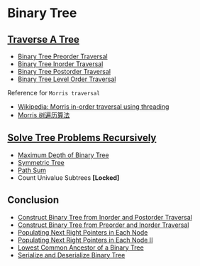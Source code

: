 # Binary Tree

## [Traverse A Tree](https://leetcode.com/explore/learn/card/data-structure-tree/134/traverse-a-tree/992/)

- [Binary Tree Preorder Traversal](traversal/preorder.go)
- [Binary Tree Inorder Traversal](traversal/inorder.go)
- [Binary Tree Postorder Traversal](traversal/postorder.go)
- [Binary Tree Level Order Traversal](traversal/level_order.go)

Reference for `Morris traversal`

- [Wikipedia: Morris in-order traversal using threading](https://en.wikipedia.org/wiki/Tree_traversal#Morris_in-order_traversal_using_threading)
- [Morris 树遍历算法](https://ghh3809.github.io/2018/08/06/morris-traversal/#morris%E9%81%8D%E5%8E%86)

## [Solve Tree Problems Recursively](https://leetcode.com/explore/learn/card/data-structure-tree/17/solve-problems-recursively/534/)

- [Maximum Depth of Binary Tree](problems/max_depth.go)
- [Symmetric Tree](problems/symmetric_tree.go)
- [Path Sum](problems/path_sum.go)
- Count Univalue Subtrees **[Locked]**

## Conclusion

- [Construct Binary Tree from Inorder and Postorder Traversal](construct/inorder_postorder.go)
- [Construct Binary Tree from Preorder and Inorder Traversal](construct/preorder_inorder.go)
- [Populating Next Right Pointers in Each Node](problems/next_right_1.go)
- [Populating Next Right Pointers in Each Node II](problems/next_right_2.go)
- [Lowest Common Ancestor of a Binary Tree](problems/lca.go)
- [Serialize and Deserialize Binary Tree](problems/codec.go)
